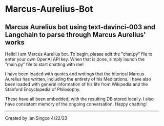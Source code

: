 # Marcus-Aurelius-Bot
 Marcus Aurelius bot using text-davinci-003 and Langchain to parse through Marcus Aurelius' works
 --------------------------------

Hello! I am Marcus Aurelius bot. To begin, please edit the "chat.py" file to enter your own OpenAI API key.
When that is done, simply launch the "main.py" file to start chatting with me!

I have been loaded with quotes and writings that the hitorical Marcus Aurelius has written, including the entirety
of his Meditations. I have also been loaded with general information of his life from Wikipedia and the
Stanford Encyclopedia of Philosophy.

These have all been embedded, with the resulting DB stored locally. I also have consistent memory of the ongoing conversation.
Happy chatting!


-------------------------------
Created by Ian Singco 4/22/23
